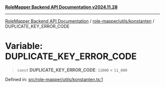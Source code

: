 [**RoleMapper Backend API Documentation v2024.11.28**](../../../../README.md)

***

[RoleMapper Backend API Documentation](../../../../modules.md) / [role-mapper/utils/konstanten](../README.md) / DUPLICATE\_KEY\_ERROR\_CODE

# Variable: DUPLICATE\_KEY\_ERROR\_CODE

> `const` **DUPLICATE\_KEY\_ERROR\_CODE**: `11000` = `11_000`

Defined in: [src/role-mapper/utils/konstanten.ts:1](https://github.com/FlowCraft-AG/RoleMapper/blob/5b9ee56819f4990f54c16dcad37384ac73c1551c/backend/src/role-mapper/utils/konstanten.ts#L1)
